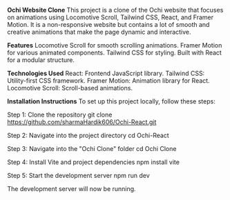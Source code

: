 **Ochi Website Clone**
This project is a clone of the Ochi website that focuses on animations using Locomotive Scroll, Tailwind CSS, React, and Framer Motion. It is a non-responsive website but contains a lot of smooth and creative animations that make the page dynamic and interactive.

**Features**
Locomotive Scroll for smooth scrolling animations.
Framer Motion for various animated components.
Tailwind CSS for styling.
Built with React for a modular structure.

**Technologies Used**
React: Frontend JavaScript library.
Tailwind CSS: Utility-first CSS framework.
Framer Motion: Animation library for React.
Locomotive Scroll: Scroll-based animations.

**Installation Instructions**
To set up this project locally, follow these steps:

Step 1: Clone the repository
git clone https://github.com/sharmaHardik606/Ochi-React.git

Step 2: Navigate into the project directory
cd Ochi-React

Step 3: Navigate into the "Ochi Clone" folder
cd Ochi Clone

Step 4: Install Vite and project dependencies
npm install vite

Step 5: Start the development server
npm run dev

The development server will now be running.
